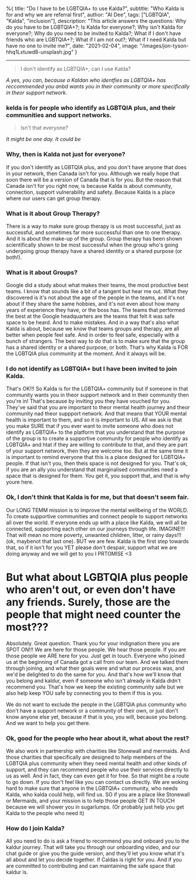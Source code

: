 %{
title: "Do I have to be LGBTQIA+ to use Kalda?",
subtitle: "Who Kalda is for and why we are referral first",
author: "Al Dee",
tags: ["LGBTQIA", "Kalda", "inclusion"],
description: "This article answers the questions: Why do you have to be LGBTQIA+?; Is Kalda for everyone?; Why isn't Kalda for everyone?; Why do you need to be invited to Kalda?; What if I don't have friends who are LGBTQIA+?; What if I am not out?; What if I need Kalda but have no one to invite me?",
date: "2021-02-04",
image: "/images/jon-tyson-hhq1Lxtuwd8-unsplash.jpg"
}

---

> I don't identify as LGBTQIA+, can I use Kalda?

_A yes, you can, because a Kaldan who identfies as LGBTQIA+ has reccommended you anbd wants you in their community or more specifically in theor support network._

### kelda is for people who identify as LGBTQIA plus, and their communities and support networks.

> Isn't that everyone?

_It might be one day. It could be_

### Why, then is Kalda not just for everyone?

If you don't identify as LGBTQIA plus, and you don't have anyone that does in your network, then Canada isn't for you. Although we really hope that soon there will be a version of Canada that is for you. But the reason that Canada isn't for you right now, is because Kalda is about community, connection, support vulnerability and safety. Because Kalda is a place where our users can get group therapy.

### What is it about Group Therapy?

There is a way to make sure group therapy is us most successful, just as successful, and sometimes far more successful than one to one therapy. And it is about the make-up of the group. Group therapy has been shown scientifically shown to be most successful when the group who's going undergoing group therapy have a shared identity or a shared purpose (or both!).

### What is it about Groups?

Google did a study about what makes their teams, the most productive best teams. I know that sounds like a bit of a tangent but hear me out. What they discovered is it's not about the age of the people in the teams, and it's not about if they share the same hobbies, and it's not even about how many years of experience they have, or the boss has. The teams that performed the best at the Google headquarters are the teams that felt it was safe space to be heard. And to make mistakes.
And in a way that's also what Kalda is about, because we know that teams groups and therapy, are all better when people feel safe. And in order to feel safe, especially with a bunch of strangers. The best way to do that is to make sure that the group has a shared identity or a shared purpose, or both. That's why Kalda is FOR the LGBTQIA plus community at the moment. And it always will be.

### I do not identify as LGBTQIA+ but I have been invited to join Kalda.

That's OK!!! So Kalda is for the LGBTQIA+ community but if someone in that community wants you in theor support network and in their community then you're in! That's because by inviting you they have vouched for you. They've said that you are important to theor mental health journey and theor community nad theor suppport network. And that means that YOUR mental health is important to them, and so it is important to US. All we ask is that you make SURE that if you ever want to invite someone who does not identify as LGBTQIA+ to the platform that you understand that the purpose of the group is to create a supportive community for people who identify as LGBTQIA+ and htat if they are willing to contribute to that, and they are part of your support network, then they are welcome too. But at the same time it is important to remind everyone that this is a place designed for LGBTQIA+ people. If that isn't you, then theis space is not designed for you. That's ok, if you are an ally you understand that marginalised communities need a space that is designed for them. You get it, you support that, and that is why youre here.

<!-- That's what makes Canada so powerful, and makes Calvin's therapeutic journey, more likely to succeed.  -->
 <!-- that are for different communities. We know that if a member of the community. Once you encounter. They know that you are committed to supporting them in every step of their mental health journey, you're committed to contributing to the safe space that makes kaldur so powerful, and helps them to grow and heal, you're committed to supporting them and being a part of their support network. And that's why the caldon member has invited you. Even if you don't identify as LGBTQIA plus yourself, and that's okay. -->

### Ok, I don't think that Kalda is for me, but that doesn't seem fair.

Our LONG TEMM mission is to improve the mental wellbeing of the WORLD. To create supportive communities and connect people to support networks all over the world. If everyone ends up with a place like Kalda, we will all be connected, supporting each other on our journeys through life. IMAGINE!!! That will mean no more poverty, unwanted children, litter, or rainy days!!! (ok, maybenot that last one). BUT we are few. Kalda is the first step towards that, so if it isn't for you YET please don't despair, support what we are doing anyway and we will get to you I PRTOMISE <3

# But what about LGBTQIA plus people who aren't out, or even don't have any friends. Surely, those are the people that might need counter the most???

Absolutely. Great question. Thank you for your indignation there you are SPOT ON!!!
We are here for those people. We hear those people. If you are those people we ARE here for you.
Just get in touch. Everyone who joined us at the beginning of Canada got a call from our team. And we talked them through joining, and what their goals were and what our process was, and we'd be delighted to do the same for you. And that's how we'll know that you belong and kaldur, even if someone who isn't already in Kalda didn't recommend you. That's how we keep the existing community safe but we also help keep YOU safe by connecting you to them if this is you.

We do not want to exclude the people in the LGBTQIA plus community who don't have a support network or a community of their own, or just don't know anyone else yet, because if that is you, you will, because you belong. And we want to help you get there.

### Ok, good for the people who hear about it, what about the rest?

We also work in partnership with charities like Stonewall and mermaids. And those charities that specifically are designed to help members of the LGBTQIA plus community when they need mental health and other kinds of support, and they can recommend people who use their services directly to us as well. And in fact, they can even get it for free. So that might be a route to go down. If you don't feel like you can contact us directly. We are woking hard to make sure that anyone in the LGBTQIA+ community, who needs Kalda, who kalda could help, will find us. SO if you are a place like Stonewall or Mermaids, and your mission is to help those people GET IN TOUCH because we will shower you in sugarlumps. (Or probably just help you get Kalda to the people who need it)

### How do I join Kalda?

All you need to do is ask a friend to recommend you and onboard you to the kaldur journey. That will take you through our onboarding video, and our chat guide or give you the guide version, and they'll let you know what it's all about and let you decide together. If Caldas is right for you. And if you are committed to contributing and can maintaining the safe space that kaldur is.
